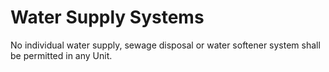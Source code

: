 # Water Supply Systems

No individual water supply, sewage disposal or water softener system shall be permitted in any Unit.

